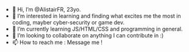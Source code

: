 - 👋 Hi, I’m @AlistairFR, 23yo.
- 👀 I’m interested in learning and finding what excites me the most in coding, mayber cyber-security or game dev.
- 🌱 I’m currently learning JS/HTML/CSS and programming in general.
- 💞️ I’m looking to collaborate on anything I can contribute in :)
- 📫 How to reach me : Message me !

<!---
AlistairFR/AlistairFR is a ✨ special ✨ repository because its `README.md` (this file) appears on your GitHub profile.
You can click the Preview link to take a look at your changes.
--->
